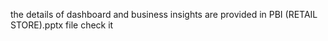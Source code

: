 the details of dashboard and business insights are provided in PBI (RETAIL STORE).pptx file check it
